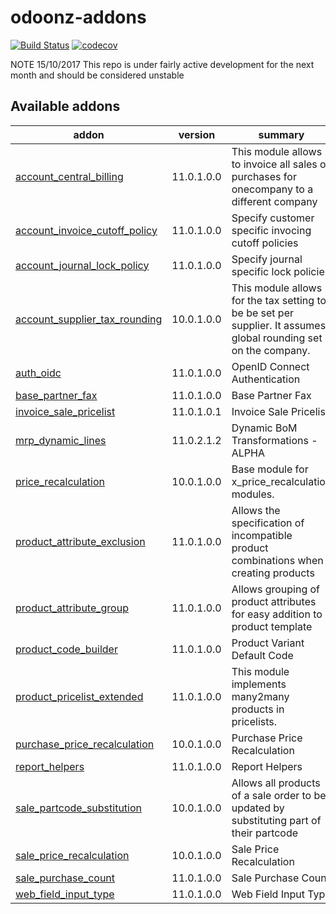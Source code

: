 # odoonz-addons
[![Build Status](https://travis-ci.org/odoonz/odoonz-addons.svg?branch=11.0)](https://travis-ci.org/odoonz/odoonz-addons)
[![codecov](https://codecov.io/gh/odoonz/odoonz-addons/branch/11.0/graph/badge.svg)](https://codecov.io/gh/odoonz/odoonz-addons)

NOTE 15/10/2017 This repo is under fairly active development for the next month and should be considered unstable

[//]: # (addons)

Available addons
----------------
addon | version | summary
--- | --- | ---
[account_central_billing](account_central_billing/) | 11.0.1.0.0 | This module allows to invoice all sales or purchases for onecompany to a different company
[account_invoice_cutoff_policy](account_invoice_cutoff_policy/) | 11.0.1.0.0 | Specify customer specific invocing cutoff policies
[account_journal_lock_policy](account_journal_lock_policy/) | 11.0.1.0.0 | Specify journal specific lock policies
[account_supplier_tax_rounding](account_supplier_tax_rounding/) | 10.0.1.0.0 | This module allows for the tax setting to be be set per supplier. It assumes global rounding set on the company.
[auth_oidc](auth_oidc/) | 11.0.1.0.0 | OpenID Connect Authentication
[base_partner_fax](base_partner_fax/) | 11.0.1.0.0 | Base Partner Fax
[invoice_sale_pricelist](invoice_sale_pricelist/) | 11.0.1.0.1 | Invoice Sale Pricelist
[mrp_dynamic_lines](mrp_dynamic_lines/) | 11.0.2.1.2 | Dynamic BoM Transformations - ALPHA
[price_recalculation](price_recalculation/) | 10.0.1.0.0 | Base module for x_price_recalculation modules.
[product_attribute_exclusion](product_attribute_exclusion/) | 11.0.1.0.0 | Allows the specification of incompatible product combinations when creating products
[product_attribute_group](product_attribute_group/) | 11.0.1.0.0 | Allows grouping of product attributes for easy addition to a product template
[product_code_builder](product_code_builder/) | 11.0.1.0.0 | Product Variant Default Code
[product_pricelist_extended](product_pricelist_extended/) | 11.0.1.0.0 | This module implements many2many products in pricelists.
[purchase_price_recalculation](purchase_price_recalculation/) | 10.0.1.0.0 | Purchase Price Recalculation
[report_helpers](report_helpers/) | 11.0.1.0.0 | Report Helpers
[sale_partcode_substitution](sale_partcode_substitution/) | 10.0.1.0.0 | Allows all products of a sale order to be updated by substituting part of their partcode
[sale_price_recalculation](sale_price_recalculation/) | 10.0.1.0.0 | Sale Price Recalculation
[sale_purchase_count](sale_purchase_count/) | 11.0.1.0.0 | Sale Purchase Count
[web_field_input_type](web_field_input_type/) | 11.0.1.0.0 | Web Field Input Type

[//]: # (end addons)